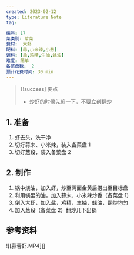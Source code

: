 ```yaml
---
created: 2023-02-12
type: Literature Note
tag:

编号: 17
菜类别: 荤菜
食材:  大虾
配料: [蒜,小米辣,小葱]
调料: [盐,鸡精,生抽,蚝油]
难度: 简单
备菜盘数:  2
预计花费时间: 30 min
---
```

>[!success] 要点
>- 炒虾的时候先煎一下，不要立刻翻炒


## 1. 准备
1. 虾去头，洗干净
2. 切好蒜末、小米辣，装入备菜盘 1
3. 切好葱段，装入备菜盘 2

## 2. 制作
1. 锅中烧油，加入虾，炒至两面金黄后捞出至目标盘
2. 利用锅里的油，加入蒜末、小米辣炒香（备菜盘 1）
3. 倒入大虾，加入盐，鸡精，生抽，蚝油，翻炒均匀
4. 加入葱段（备菜盘 2）翻炒几下出锅



## 参考资料
![[蒜蓉虾.MP4]]]